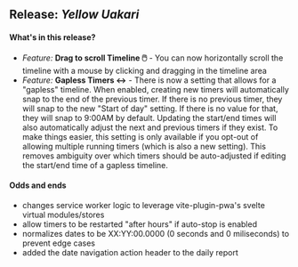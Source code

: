 ## Release: _Yellow Uakari_

#### What's in this release?

- _Feature:_ **Drag to scroll Timeline 🖱️** - You can now horizontally scroll the timeline with a mouse by clicking and dragging in the timeline area
- _Feature:_ **Gapless Timers ↔️** - There is now a setting that allows for a "gapless" timeline. When enabled, creating new timers will automatically snap to the end of the previous timer. If there is no previous timer, they will snap to the new "Start of day" setting. If there is no value for that, they will snap to 9:00AM by default. Updating the start/end times will also automatically adjust the next and previous timers if they exist. To make things easier, this setting is only available if you opt-out of allowing multiple running timers (which is also a new setting). This removes ambiguity over which timers should be auto-adjusted if editing the start/end time of a gapless timeline.

#### Odds and ends

- changes service worker logic to leverage vite-plugin-pwa's svelte virtual modules/stores
- allow timers to be restarted "after hours" if auto-stop is enabled
- normalizes dates to be XX:YY:00.0000 (0 seconds and 0 miliseconds) to prevent edge cases
- added the date navigation action header to the daily report
